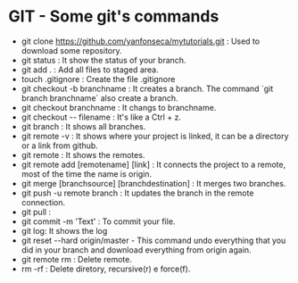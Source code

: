 
# GIT - Some git's commands

* git clone https://github.com/yanfonseca/mytutorials.git : Used to download some repository. 
* git status : It show the status of your branch. 
* git add . : Add all files to staged area.
* touch .gitignore : Create the file .gitignore
* git checkout -b branchname : It creates a branch. The command ´git branch branchname´ also create a branch.
* git checkout branchname : It changs to branchname.
* git checkout -- filename : It's like a Ctrl + z.
* git branch : It shows all branches.
* git remote -v : It shows where your project is linked, it can be a directory or a link from github.
* git remote : It shows the remotes.
* git remote add [remotename] [link] : It connects the project to a remote, most of the time the name is origin.
* git merge [branchsource] [branchdestination] : It merges two branches.
* git push -u remote branch : It updates the branch in the remote connection.
* git pull : 
* git commit -m 'Text' : To commit your file.
* git log: It shows the log
* git reset --hard origin/master - This command undo everything that you did in your branch and download everything from origin again. 
* git remote rm <remote-name> : Delete remote. 
* rm -rf <diretorios> : Delete diretory, recursive(r) e force(f).
